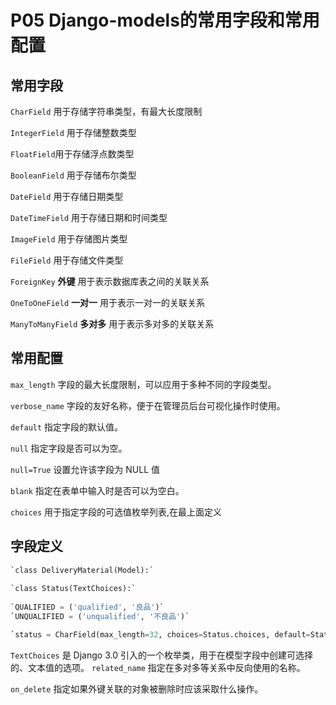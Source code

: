 
# P05 Django-models的常用字段和常用配置

## **常用字段**

`CharField` 用于存储字符串类型，有最大长度限制

`IntegerField` 用于存储整数类型

`FloatField`用于存储浮点数类型

`BooleanField` 用于存储布尔类型

`DateField` 用于存储日期类型

`DateTimeField` 用于存储日期和时间类型

`ImageField` 用于存储图片类型

`FileField` 用于存储文件类型

`ForeignKey` **外键** 用于表示数据库表之间的关联关系

`OneToOneField` **一对一** 用于表示一对一的关联关系

`ManyToManyField` **多对多** 用于表示多对多的关联关系
　　‍
## **常用配置**

`max_length` 字段的最大长度限制，可以应用于多种不同的字段类型。

`verbose_name` 字段的友好名称，便于在管理员后台可视化操作时使用。

`default` 指定字段的默认值。

`null` 指定字段是否可以为空。

`null=True` 设置允许该字段为 NULL 值

`blank` 指定在表单中输入时是否可以为空白。

`choices` 用于指定字段的可选值枚举列表,在最上面定义

## 字段定义
```python
`class DeliveryMaterial(Model):`
      
`class Status(TextChoices):`
        
`QUALIFIED = ('qualified', '良品')`
`UNQUALIFIED = ('unqualified', '不良品')`

`status = CharField(max_length=32, choices=Status.choices, default=Status.QUALIFIED, verbose_name='状态')`
```

  `TextChoices` 是 Django 3.0 引入的一个枚举类，用于在模型字段中创建可选择的、文本值的选项。
`related_name` 指定在多对多等关系中反向使用的名称。
 
`on_delete` 指定如果外键关联的对象被删除时应该采取什么操作。

　　‍

　　‍

　　‍
